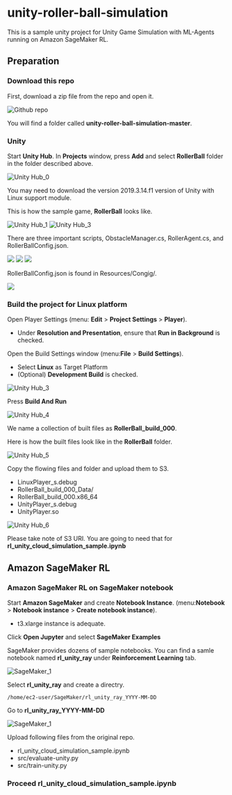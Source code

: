 # unity-roller-ball-simulation
This is a sample unity project for Unity Game Simulation with ML-Agents running on Amazon SageMaker RL.

## Preparation
### Download this repo
First, download a zip file from the repo and open it. 

![Github repo](images/DownloadRepo.png)

You will find a folder called **unity-roller-ball-simulation-master**.

### Unity
Start **Unity Hub**. In **Projects** window, press **Add** and select **RollerBall** folder in the folder described above. 

![Unity Hub_0](images/AddProject.png)

You may need to download the version 2019.3.14.f1 version of Unity with Linux support module. 

This is how the sample game, **RollerBall** looks like. 

![Unity Hub_1](images/RollerBall1.png)
![Unity Hub_3](images/RollerBall3.png)

There are three important scripts, ObstacleManager.cs, RollerAgent.cs, and RollerBallConfig.json.

![](images/Script1.png)
![](images/Script2.png)
![](images/Script3.png)

RollerBallConfig.json is found in Resources/Congig/. 

![](images/Script3_loc1.png)

### Build the project for Linux platform
Open Player Settings (menu: **Edit** > **Project Settings** > **Player**).
   - Under **Resolution and Presentation**, ensure that **Run in Background** is checked.

Open the Build Settings window (menu:**File** > **Build Settings**).
   - Select **Linux** as Target Platform 
   - (Optional) **Development Build** is checked. 

![Unity Hub_3](images/Build1.png)

Press **Build And Run**

![Unity Hub_4](images/Build2.png)

We name a collection of built files as **RollerBall_build_000**.

Here is how the built files look like in the **RollerBall** folder. 

![Unity Hub_5](images/Build3.png)

Copy the flowing files and folder and upload them to S3. 
   - LinuxPlayer_s.debug	
   - RollerBall_build_000_Data/	
   - RollerBall_build_000.x86_64	
   - UnityPlayer_s.debug	
   - UnityPlayer.so

![Unity Hub_6](images/S3.png)

Please take note of S3 URI. You are going to need that for **rl_unity_cloud_simulation_sample.ipynb** 

## Amazon SageMaker RL
### Amazon SageMaker RL on SageMaker notebook
Start **Amazon SageMaker** and create **Notebook Instance**. (menu:**Notebook** > **Notebook instance** > **Create notebook instance**).
   - t3.xlarge instance is adequate. 
	
Click **Open Jupyter** and select **SageMaker Examples**

SageMaker provides dozens of sample notebooks. You can find a samle notebook named **rl_unity_ray** under **Reinforcement Learning** tab. 

![SageMaker_1](SageMakerExample1.png)

Select **rl_unity_ray** and create a directry.

```
/home/ec2-user/SageMaker/rl_unity_ray_YYYY-MM-DD
```

Go to **rl_unity_ray_YYYY-MM-DD**

![SageMaker_1](SageMakerRLUnityRay.png)

Upload following files from the original repo.
   - rl_unity_cloud_simulation_sample.ipynb
   - src/evaluate-unity.py
   - src/train-unity.py

### Proceed rl_unity_cloud_simulation_sample.ipynb







